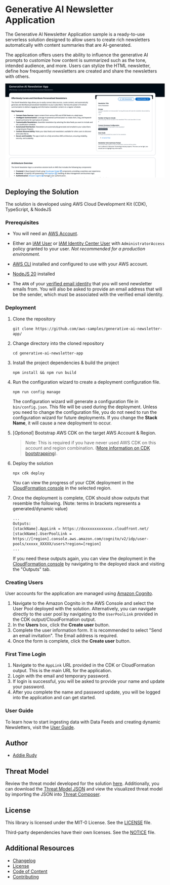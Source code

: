 # Generative AI Newsletter Application

The Generative AI Newsletter Application sample is a ready-to-use serverless solution designed to allow users to create rich newsletters automatically with content summaries that are AI-generated. 

The application offers users the ability to influence the generative AI prompts to customize how content is summarized such as the tone, intended audience, and more. Users can stylize the HTML newsletter, define how frequently newsletters are created and share the newsletters with others. 

![Generative AI Newsletter Application Welcome Page](./documentation-assets/Generative-AI-Newsletter-App-Landing-Image.png)

## Deploying the Solution

The solution is developed using AWS Cloud Development Kit (CDK), TypeScript, & NodeJS

### Prerequisites
* You will need an [AWS Account](https://repost.aws/knowledge-center/create-and-activate-aws-account).

* Either an [IAM User](https://console.aws.amazon.com/iamv2/home?#/users/create) or [IAM Identity Center User](https://aws.amazon.com/iam/identity-center/) with `AdministratorAccess` policy granted to your user. *Not recommended for a production environment.*
* [AWS CLI](https://aws.amazon.com/cli/) installed and configured to use with your AWS account.
* [NodeJS 20](https://nodejs.org/en/download/) installed
* The `ARN` of your [verified email identity](https://docs.aws.amazon.com/pinpoint/latest/userguide/channels-email-manage-verify.html) that you will send newsletter emails from. You will also be asked to provide an email address that will be the sender, which must be associated with the verified email identity.


### Deployment

1. Clone the repository
	```
	git clone https://github.com/aws-samples/generative-ai-newsletter-app/
	```
1. Change directory into the cloned repository
	```
	cd generative-ai-newsletter-app
	```
1. Install the project dependencies & build the project
	```
	npm install && npm run build
	```
1. Run the configuration wizard to create a deployment configuration file.
	```
	npm run config manage
	```
	The configuration wizard will generate a configuration file in `bin/config.json`. This file will be used during the deployment. Unless you need to change the configuration file, you do not need to run the configuration wizard for future deployments. If you change the **Stack Name**, it will cause a new deployment to occur. 

1. [*Optional*] Bootstrap AWS CDK on the target AWS Account & Region. 
	> Note: This is required if you have never used AWS CDK on this account and region combination. ([More information on CDK bootstrapping](https://docs.aws.amazon.com/cdk/latest/guide/cli.html#cli-bootstrap)).

1. Deploy the solution
	```
	npx cdk deploy
	```
	You can view the progress of your CDK deployment in the [CloudFormation console](https://console.aws.amazon.com/cloudformation/home) in the selected region.

1. Once the deployment is complete, CDK should show outputs that resemble the following. (Note: terms in brackets represents a generated/dynamic value)
	```
	...
	Outputs:
	[stackName].AppLink = https://dxxxxxxxxxxxxx.cloudfront.net/
	[stackName].UserPoolLink = https://[region].console.aws.amazon.com/cognito/v2/idp/user-pools/xxxxx_XXXXX/users?region=[region]
	...
	```	
	If you need these outputs again, you can view the deployment in the [CloudFormation console](https://console.aws.amazon.com/cloudformation/home) by navigating to the deployed stack and visiting the "Outputs" tab.

### Creating Users

User accounts for the application are managed using [Amazon Cognito](https://aws.amazon.com/cognito/).

1. Navigate to the Amazon Cognito in the AWS Console and select the User Pool deployed with the solution. Alternatively, you can navigate directly to the user pool by navigating to the `UserPoolLink` provided in the CDK output/CloudFormation output. 
1. In the **Users** box, click the **Create user** button.
1. Complete the user information form. 
	It is recommended to select "Send an email invitation".
	The Email address is required. 
1. Once the form is complete, click the **Create user** button.

### First Time Login

1. Navigate to the `AppLink` URL provided in the CDK or CloudFormation output. This is the main URL for the application. 
1. Login with the email and temporary password.
1. If login is successful, you will be asked to provide your name and update your password.
1. After you complete the name and password update, you will be logged into the application and can get started.


### User Guide
To learn how to start ingesting data with Data Feeds and creating dynamic Newsletters, visit the [User Guide](./USER_GUIDE.md).

## Author

* [Addie Rudy](https://www.linkedin.com/in/addierudy/)

## Threat Model

Review the threat model developed for the solution [here](THREAT_MODEL.md). Additionally, you can download the [Threat Model JSON](documentation-assets/GenAINewsletter_ThreatComposer.json) and view the visualized threat model by importing the JSON into [Threat Composer](https://awslabs.github.io/threat-composer/workspaces/default/dashboard).

## License

This library is licensed under the MIT-0 License. See the [LICENSE](LICENSE) file. 

Third-party dependencies have their own licenses. See the [NOTICE](NOTICE) file.

## Additional Resources

- [Changelog](CHANGELOG.md)
- [License](LICENSE)
- [Code of Content](CODE_OF_CONDUCT.md)
- [Contributing](CONTRIBUTING.md)
